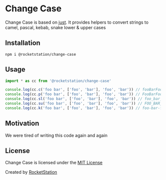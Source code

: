 # Change Case

Change Case is based on [just](https://github.com/angus-c/just). It provides helpers to convert strings to camel, pascal, kebab, snake lower & upper cases

## Installation

```
npm i @rocketstation/change-case
```

## Usage

```javascript
import * as cc from '@rocketstation/change-case'

console.log(cc.c('foo bar', ['foo', 'bar'], 'foo', 'bar')) // fooBarFooBarFooBar
console.log(cc.p('foo bar', ['foo', 'bar'], 'foo', 'bar')) // FooBarFooBarFooBar
console.log(cc.sl('foo bar', ['foo', 'bar'], 'foo', 'bar')) // foo_bar_foo_bar_foo_bar
console.log(cc.su('foo bar', ['foo', 'bar'], 'foo', 'bar')) // FOO_BAR_FOO_BAR_FOO_BAR
console.log(cc.k('foo bar', ['foo', 'bar'], 'foo', 'bar')) // foo-bar-foo-bar-foo-bar
```

## Motivation

We were tired of writing this code again and again

## License

Change Case is licensed under the [MIT License](http://opensource.org/licenses/MIT)

Created by [RocketStation](http://rstation.io)
